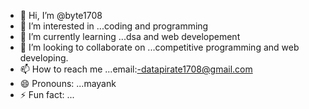 - 👋 Hi, I’m @byte1708
- 👀 I’m interested in ...coding and programming
- 🌱 I’m currently learning ...dsa and web developement
- 💞️ I’m looking to collaborate on ...competitive programming and web developing.
- 📫 How to reach me ...email:-datapirate1708@gmail.com
- 😄 Pronouns: ...mayank
- ⚡ Fun fact: ...

<!---
byte1708/byte1708 is a ✨ special ✨ repository because its `README.md` (this file) appears on your GitHub profile.
You can click the Preview link to take a look at your changes.
--->
